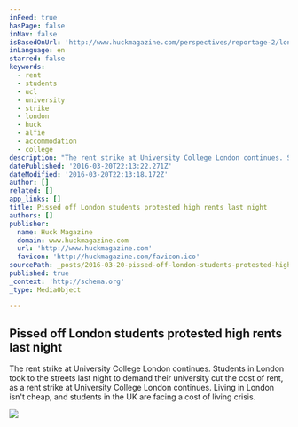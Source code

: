 ```yaml
---
inFeed: true
hasPage: false
inNav: false
isBasedOnUrl: 'http://www.huckmagazine.com/perspectives/reportage-2/london-students-pissed/'
inLanguage: en
starred: false
keywords:
  - rent
  - students
  - ucl
  - university
  - strike
  - london
  - huck
  - alfie
  - accommodation
  - college
description: "The rent strike at University College London continues. Students in London took to the streets last night to demand their university cut the cost of rent, as a rent strike at University College London continues. Living in London isn't cheap, and students in the UK are facing a cost of living crisis."
datePublished: '2016-03-20T22:13:22.271Z'
dateModified: '2016-03-20T22:13:18.172Z'
author: []
related: []
app_links: []
title: Pissed off London students protested high rents last night
authors: []
publisher:
  name: Huck Magazine
  domain: www.huckmagazine.com
  url: 'http://www.huckmagazine.com'
  favicon: 'http://huckmagazine.com/favicon.ico'
sourcePath: _posts/2016-03-20-pissed-off-london-students-protested-high-rents-last-night.md
published: true
_context: 'http://schema.org'
_type: MediaObject

---
```

<article style=""><h1>Pissed off London students protested high rents last night</h1><p>The rent strike at University College London continues. Students in London took to the streets last night to demand their university cut the cost of rent, as a rent strike at University College London continues. Living in London isn't cheap, and students in the UK are facing a cost of living crisis.</p><img src="https://s3-us-west-2.amazonaws.com/the-grid-img/p/51c407ae3776d10090a4914a456fdea2be70828d.jpg" /></article>